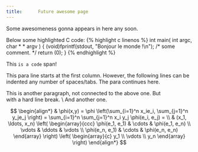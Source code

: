 ```yaml
---
title:		Future awesome page
---
```


Some awesomeness gonna appears in here any soon.

Below some highlighted C code:
{% highlight c linenos %}
int					main( int argc, char * * argv )
{
	(void)fprintf(stdout, "Bonjour le monde !\n");
	/* some comment. */
	return (0);
}
{% endhighlight %}

This `is a code` span!

This para line starts at the first column. However,
      the following lines can be indented any number of spaces/tabs.
   The para continues here.  

  This is another paragraph, not connected to the above one. But  
with a hard line break. \\
And another one.

$$
\begin{align*}
  & \phi(x,y) = \phi \left(\sum_{i=1}^n x_ie_i, \sum_{j=1}^n y_je_j \right)
  = \sum_{i=1}^n \sum_{j=1}^n x_i y_j \phi(e_i, e_j) = \\
  & (x_1, \ldots, x_n) \left( \begin{array}{ccc}
      \phi(e_1, e_1) & \cdots & \phi(e_1, e_n) \\
      \vdots & \ddots & \vdots \\
      \phi(e_n, e_1) & \cdots & \phi(e_n, e_n)
    \end{array} \right)
  \left( \begin{array}{c}
      y_1 \\
      \vdots \\
      y_n
    \end{array} \right)
\end{align*}
$$

